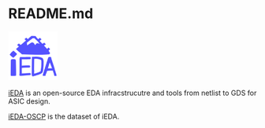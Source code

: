 # README.md

<img alt="ieda-logo" src="https://github.com/iEDA-Open-Source-Core-Project/.github/blob/main/ieda-logo.png" height=100>

[iEDA](https://github.com/OSCC-Project/iEDA) is an open-source EDA infracstrucutre and tools from netlist to GDS for ASIC design. 

[iEDA-OSCP](https://github.com/iEDA-Open-Source-Core-Project) is the dataset of iEDA.

